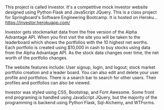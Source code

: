 This project is called Investor. It's a competitive mock investor website designed using Python Flask and JavaScript JQuery. This is a class project for Springboard's Software Engineering Bootcamp. It is hosted on Heroku...
https://investor.herokuapp.com/

Investor gets stockmarket data from the free version of the Alpha Advantage API. When you first visit the
site you will be taken to the leaderboard which shows the portfolios with the 10 highest net worths. Each
portfolio is created using $10,000 in cash to buy stocks using data from the Alpha Advantage API. As the
stock data changes over time, the net worth of the portfolio changes.

The website features include: User signup, login, and logout; stock market portfolio creation and a leader
board. You can also edit and delete your user profile and portfolios. There is a search bar to search for other
users. Their profiles and portfolios can also be viewed.

Investor was styled using CSS, Bootstrap, and Font Awesome. Some front end programing is handled using JavaScript
JQuery, but the majority of the programming is backend using Python Flask, Sql-Alchemy, and WTForms.
